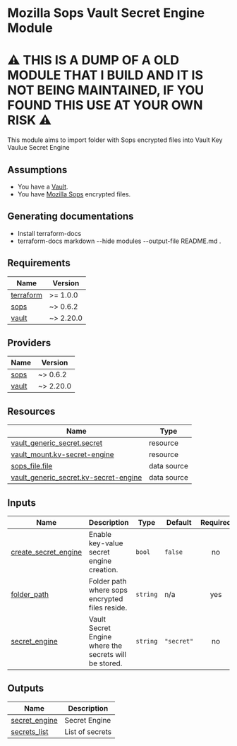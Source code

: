 <!-- BEGIN_TF_DOCS -->
# Mozilla Sops Vault Secret Engine Module

# ⚠️ THIS IS A DUMP OF A OLD MODULE THAT I BUILD AND IT IS NOT BEING MAINTAINED, IF YOU FOUND THIS USE AT YOUR OWN RISK ⚠️

This module aims to import folder with Sops encrypted files into Vault Key Vaulue Secret Engine
## Assumptions
- You have a [Vault](https://www.vaultproject.io/).
- You have [Mozilla Sops](https://github.com/mozilla/sops) encrypted files.
## Generating documentations
- Install terraform-docs
- terraform-docs markdown --hide modules --output-file README.md .

## Requirements

| Name | Version |
|------|---------|
| <a name="requirement_terraform"></a> [terraform](#requirement\_terraform) | >= 1.0.0 |
| <a name="requirement_sops"></a> [sops](#requirement\_sops) | ~> 0.6.2 |
| <a name="requirement_vault"></a> [vault](#requirement\_vault) | ~> 2.20.0 |

## Providers

| Name | Version |
|------|---------|
| <a name="provider_sops"></a> [sops](#provider\_sops) | ~> 0.6.2 |
| <a name="provider_vault"></a> [vault](#provider\_vault) | ~> 2.20.0 |

## Resources

| Name | Type |
|------|------|
| [vault_generic_secret.secret](https://registry.terraform.io/providers/hashicorp/vault/latest/docs/resources/generic_secret) | resource |
| [vault_mount.kv-secret-engine](https://registry.terraform.io/providers/hashicorp/vault/latest/docs/resources/mount) | resource |
| [sops_file.file](https://registry.terraform.io/providers/carlpett/sops/latest/docs/data-sources/file) | data source |
| [vault_generic_secret.kv-secret-engine](https://registry.terraform.io/providers/hashicorp/vault/latest/docs/data-sources/generic_secret) | data source |

## Inputs

| Name | Description | Type | Default | Required |
|------|-------------|------|---------|:--------:|
| <a name="input_create_secret_engine"></a> [create\_secret\_engine](#input\_create\_secret\_engine) | Enable key-value secret engine creation. | `bool` | `false` | no |
| <a name="input_folder_path"></a> [folder\_path](#input\_folder\_path) | Folder path where sops encrypted files reside. | `string` | n/a | yes |
| <a name="input_secret_engine"></a> [secret\_engine](#input\_secret\_engine) | Vault Secret Engine where the secrets will be stored. | `string` | `"secret"` | no |

## Outputs

| Name | Description |
|------|-------------|
| <a name="output_secret_engine"></a> [secret\_engine](#output\_secret\_engine) | Secret Engine |
| <a name="output_secrets_list"></a> [secrets\_list](#output\_secrets\_list) | List of secrets |
<!-- END_TF_DOCS -->
